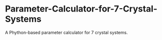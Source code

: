 # Parameter-Calculator-for-7-Crystal-Systems
A Phython-based parameter calculator for 7 crystal systems.
